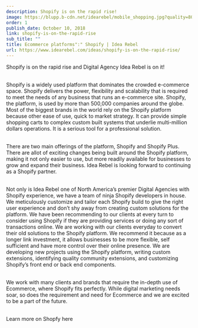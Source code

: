 ```yaml
---
description: Shopify is on the rapid rise!
image: https://blupp.b-cdn.net/idearebel/mobile_shopping.jpg?quality=80&width=800
order: 1
publish_date: October 10, 2018
link: shopify-is-on-the-rapid-rise
sub_title: ""
title: Ecommerce platforms":" Shopify | Idea Rebel
url: https://www.idearebel.com/ideas/shopify-is-on-the-rapid-rise/
---
```

Shopify is on the rapid rise and Digital Agency Idea Rebel is on it!

\
Shopify is a widely used platform that dominates the crowded e-commerce space.  Shopify delivers the power, flexibility and scalability that is required to meet the needs of any business that runs an e-commerce site. Shopify, the platform, is used by more than 500,000 companies around the globe. Most of the biggest brands in the world rely on the Shopify platform because other ease of use, quick to market strategy. It can provide simple shopping carts to complex custom built systems that underlie multi-million dollars operations. It is a serious tool for a professional solution.

\
There are two main offerings of the platform, Shopify and Shopify Plus. There are allot of exciting changes being built around the Shopify platform, making it not only easier to use, but more readily available for businesses to grow and expand their business. Idea Rebel is looking forward to continuing as a Shopify partner.

\
Not only is Idea Rebel one of North America’s premier Digital Agencies with Shopify experience, we have a team of ninja Shopify developers in house. We meticulously customize and tailor each Shopify build to give the right user experience and don’t shy away from creating custom solutions for the platform. We have been recommending to our clients at every turn to consider using Shopify if they are providing services or doing any sort of transactions online.  We are working with our clients everyday to convert their old solutions to the Shopify platform. We recommend it because as a longer link investment, it allows businesses to be more flexible, self sufficient and have more control over their online presence. We are developing new projects using the Shopify platform, writing custom extensions, identifying quality community extensions, and customizing Shopify’s front end or back end components.

\
We work with many clients and brands that require the in-depth use of Ecommerce, where Shopify fits perfectly.  While digital marketing needs soar, so does the requirement and need for Ecommerce and we are excited to be a part of the future.

\
Learn more on Shopfy here
